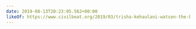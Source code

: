 ```yaml
---
date: 2019-08-13T20:23:05.562+00:00
likeOf: https://www.civilbeat.org/2019/03/trisha-kehaulani-watson-the-beauty-of-being-satisfied-with-enough/
---
```

